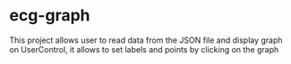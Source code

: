 # ecg-graph

This project allows user to read data from the JSON file and display graph on UserControl, it allows to set labels and points by clicking on the graph
